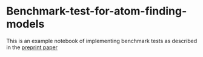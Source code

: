 # Benchmark-test-for-atom-finding-models

This is an example notebook of implementing benchmark tests as described in the [preprint paper](https://doi.org/10.48550/arXiv.2207.10173)
